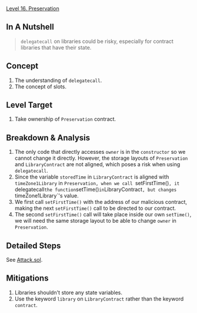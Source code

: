 [Level 16. Preservation](https://ethernaut.openzeppelin.com/level/16)

## In A Nutshell

> `delegatecall` on libraries could be risky, especially for contract libraries that have their state.

## Concept

1. The understanding of `delegatecall`.
2. The concept of slots.

## Level Target

1. Take ownership of `Preservation` contract.

## Breakdown & Analysis

1. The only code that directly accesses `owner` is in the `constructor` so we cannot change it directly. However, the storage layouts of `Preservation` and `LibraryContract` are not aligned, which poses a risk when using `delegatecall`.
2. Since the variable `storedTime` in `LibraryContract` is aligned with `timeZone1Library` in `Preservation, when we call `setFirstTime()`, it `delegatecall` the function `setTime()` in `LibraryContract`, but changes `timeZone1Library`'s value.
3. We first call `setFirstTime()` with the address of our malicious contract, making the next `setFirstTime()` call to be directed to our contract.
4. The second `setFirstTime()` call will take place inside our own `setTime()`, we will need the same storage layout to be able to change `owner` in `Preservation`.

## Detailed Steps

See [Attack.sol](https://github.com/timou0911/Ethernaut-Writeup/blob/main/16.%20Preservation%20%E2%98%85%E2%98%85%E2%98%85%E2%98%85%E2%98%86/Attack.sol).

## Mitigations

1. Libraries shouldn't store any state variables.
2. Use the keyword `library` on `LibraryContract` rather than the keyword `contract`.
